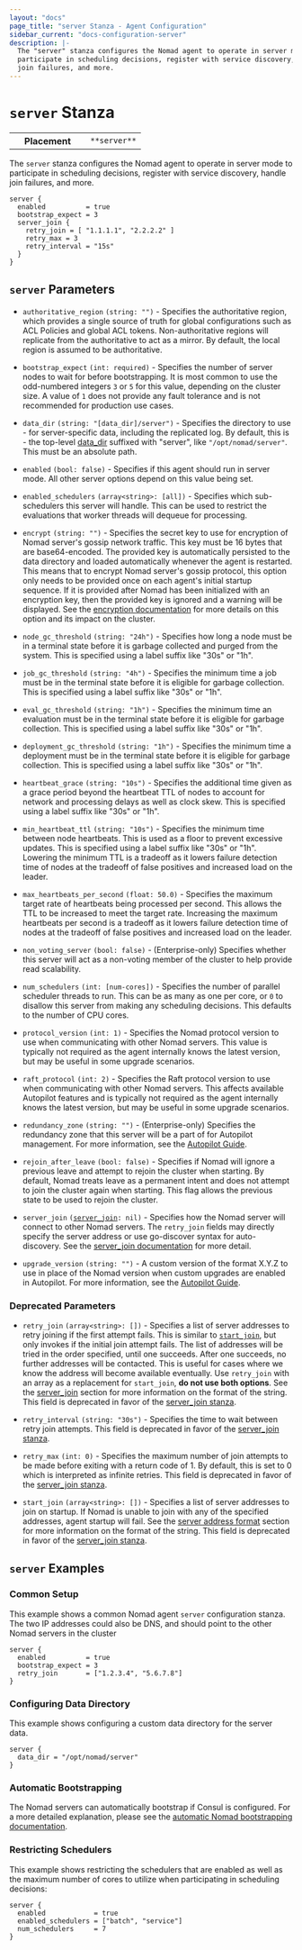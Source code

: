 ```yaml
---
layout: "docs"
page_title: "server Stanza - Agent Configuration"
sidebar_current: "docs-configuration-server"
description: |-
  The "server" stanza configures the Nomad agent to operate in server mode to
  participate in scheduling decisions, register with service discovery, handle
  join failures, and more.
---
```


# `server` Stanza

<table class="table table-bordered table-striped">
  <tr>
    <th width="120">Placement</th>
    <td>
      <code>**server**</code>
    </td>
  </tr>
</table>


The `server` stanza configures the Nomad agent to operate in server mode to
participate in scheduling decisions, register with service discovery, handle
join failures, and more.

```hcl
server {
  enabled          = true
  bootstrap_expect = 3
  server_join {
    retry_join = [ "1.1.1.1", "2.2.2.2" ]
    retry_max = 3
    retry_interval = "15s"
  }
}
```

## `server` Parameters

- `authoritative_region` `(string: "")` - Specifies the authoritative region, which
  provides a single source of truth for global configurations such as ACL Policies and
  global ACL tokens. Non-authoritative regions will replicate from the authoritative
  to act as a mirror. By default, the local region is assumed to be authoritative.

- `bootstrap_expect` `(int: required)` - Specifies the number of server nodes to
  wait for before bootstrapping. It is most common to use the odd-numbered
  integers `3` or `5` for this value, depending on the cluster size. A value of
  `1` does not provide any fault tolerance and is not recommended for production
  use cases.

- `data_dir` `(string: "[data_dir]/server")` - Specifies the directory to use -
  for server-specific data, including the replicated log. By default, this is -
  the top-level [data_dir](/docs/configuration/index.html#data_dir)
  suffixed with "server", like `"/opt/nomad/server"`. This must be an absolute
  path.

- `enabled` `(bool: false)` - Specifies if this agent should run in server mode.
  All other server options depend on this value being set.

- `enabled_schedulers` `(array<string>: [all])` - Specifies which sub-schedulers
  this server will handle. This can be used to restrict the evaluations that
  worker threads will dequeue for processing.

- `encrypt` `(string: "")` - Specifies the secret key to use for encryption of
  Nomad server's gossip network traffic. This key must be 16 bytes that are
  base64-encoded. The provided key is automatically persisted to the data
  directory and loaded automatically whenever the agent is restarted. This means
  that to encrypt Nomad server's gossip protocol, this option only needs to be
  provided once on each agent's initial startup sequence. If it is provided
  after Nomad has been initialized with an encryption key, then the provided key
  is ignored and a warning will be displayed. See the
  [encryption documentation][encryption] for more details on this option
  and its impact on the cluster.

- `node_gc_threshold` `(string: "24h")` - Specifies how long a node must be in a
  terminal state before it is garbage collected and purged from the system. This
  is specified using a label suffix like "30s" or "1h".

- `job_gc_threshold` `(string: "4h")` - Specifies the minimum time a job must be
  in the terminal state before it is eligible for garbage collection. This is
  specified using a label suffix like "30s" or "1h".

- `eval_gc_threshold` `(string: "1h")` - Specifies the minimum time an
  evaluation must be in the terminal state before it is eligible for garbage
  collection. This is specified using a label suffix like "30s" or "1h".

- `deployment_gc_threshold` `(string: "1h")` - Specifies the minimum time a
  deployment must be in the terminal state before it is eligible for garbage
  collection. This is specified using a label suffix like "30s" or "1h".

- `heartbeat_grace` `(string: "10s")` - Specifies the additional time given as a
  grace period beyond the heartbeat TTL of nodes to account for network and
  processing delays as well as clock skew. This is specified using a label
  suffix like "30s" or "1h".

- `min_heartbeat_ttl` `(string: "10s")` - Specifies the minimum time between
  node heartbeats. This is used as a floor to prevent excessive updates. This is
  specified using a label suffix like "30s" or "1h". Lowering the minimum TTL is
  a tradeoff as it lowers failure detection time of nodes at the tradeoff of
  false positives and increased load on the leader.

- `max_heartbeats_per_second` `(float: 50.0)` - Specifies the maximum target
  rate of heartbeats being processed per second. This allows the TTL to be
  increased to meet the target rate. Increasing the maximum heartbeats per
  second is a tradeoff as it lowers failure detection time of nodes at the
  tradeoff of false positives and increased load on the leader.

- `non_voting_server` `(bool: false)` - (Enterprise-only) Specifies whether
  this server will act as a non-voting member of the cluster to help provide
  read scalability.

- `num_schedulers` `(int: [num-cores])` - Specifies the number of parallel
  scheduler threads to run. This can be as many as one per core, or `0` to
  disallow this server from making any scheduling decisions. This defaults to
  the number of CPU cores.

- `protocol_version` `(int: 1)` - Specifies the Nomad protocol version to use
  when communicating with other Nomad servers. This value is typically not
  required as the agent internally knows the latest version, but may be useful
  in some upgrade scenarios.

- `raft_protocol` `(int: 2)` - Specifies the Raft protocol version to use when
  communicating with other Nomad servers. This affects available Autopilot
  features and is typically not required as the agent internally knows the
  latest version, but may be useful in some upgrade scenarios.

- `redundancy_zone` `(string: "")` - (Enterprise-only) Specifies the redundancy
  zone that this server will be a part of for Autopilot management. For more
  information, see the [Autopilot Guide](/guides/operations/autopilot.html).

- `rejoin_after_leave` `(bool: false)` - Specifies if Nomad will ignore a
  previous leave and attempt to rejoin the cluster when starting. By default,
  Nomad treats leave as a permanent intent and does not attempt to join the
  cluster again when starting. This flag allows the previous state to be used to
  rejoin the cluster.

- `server_join` <code>([server_join][server-join]: nil)</code> - Specifies
  how the Nomad server will connect to other Nomad servers. The `retry_join`
  fields may directly specify the server address or use go-discover syntax for
  auto-discovery. See the [server_join documentation][server-join] for more detail.

- `upgrade_version` `(string: "")` - A custom version of the format X.Y.Z to use
  in place of the Nomad version when custom upgrades are enabled in Autopilot.
  For more information, see the [Autopilot Guide](/guides/operations/autopilot.html).

### Deprecated Parameters

- `retry_join` `(array<string>: [])` - Specifies a list of server addresses to
  retry joining if the first attempt fails. This is similar to
  [`start_join`](#start_join), but only invokes if the initial join attempt
  fails. The list of addresses will be tried in the order specified, until one
  succeeds. After one succeeds, no further addresses will be contacted. This is
  useful for cases where we know the address will become available eventually.
  Use `retry_join` with an array as a replacement for `start_join`, **do not use
  both options**. See the [server_join][server-join]
  section for more information on the format of the string. This field is
  deprecated in favor of the [server_join stanza][server-join].

- `retry_interval` `(string: "30s")` - Specifies the time to wait between retry
  join attempts. This field is deprecated in favor of the [server_join
  stanza][server-join].

- `retry_max` `(int: 0)` - Specifies the maximum number of join attempts to be
  made before exiting with a return code of 1. By default, this is set to 0
  which is interpreted as infinite retries. This field is deprecated in favor of
  the [server_join stanza][server-join].

- `start_join` `(array<string>: [])` - Specifies a list of server addresses to
  join on startup. If Nomad is unable to join with any of the specified
  addresses, agent startup will fail. See the [server address
  format](/docs/configuration/server_join.html#server-address-format)
  section for more information on the format of the string. This field is
  deprecated in favor of the [server_join stanza][server-join].

## `server` Examples

### Common Setup

This example shows a common Nomad agent `server` configuration stanza. The two
IP addresses could also be DNS, and should point to the other Nomad servers in
the cluster

```hcl
server {
  enabled          = true
  bootstrap_expect = 3
  retry_join       = ["1.2.3.4", "5.6.7.8"]
}
```

### Configuring Data Directory

This example shows configuring a custom data directory for the server data.

```hcl
server {
  data_dir = "/opt/nomad/server"
}
```

### Automatic Bootstrapping

The Nomad servers can automatically bootstrap if Consul is configured. For a
more detailed explanation, please see the
[automatic Nomad bootstrapping documentation](/guides/operations/cluster/automatic.html).

### Restricting Schedulers

This example shows restricting the schedulers that are enabled as well as the
maximum number of cores to utilize when participating in scheduling decisions:

```hcl
server {
  enabled            = true
  enabled_schedulers = ["batch", "service"]
  num_schedulers     = 7
}
```

[encryption]: /guides/security/encryption.html "Nomad Encryption Overview"
[server-join]: /docs/configuration/server_join.html "Server Join"
